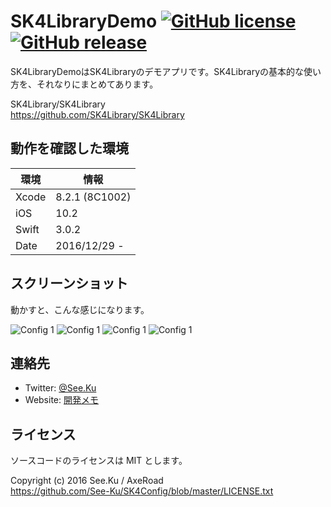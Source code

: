 
# SK4LibraryDemo [![GitHub license](https://img.shields.io/badge/license-MIT-lightgrey.svg)](https://raw.githubusercontent.com/SK4Library/SK4LibraryDemo/master/LICENSE.txt) [![GitHub release](https://img.shields.io/github/release/SK4Library/SK4LibraryDemo.svg)](https://github.com/SK4Library/SK4LibraryDemo/releases)

SK4LibraryDemoはSK4Libraryのデモアプリです。SK4Libraryの基本的な使い方を、それなりにまとめてあります。

SK4Library/SK4Library  
https://github.com/SK4Library/SK4Library


## 動作を確認した環境

|環境	|情報			|
|-------|---------------|
|Xcode	|8.2.1 (8C1002)	|
|iOS	|10.2			|
|Swift	|3.0.2			|
|Date	|2016/12/29 -	|


## スクリーンショット

動かすと、こんな感じになります。

![Config 1](https://raw.githubusercontent.com/SK4Library/images/master/library-demo01.png)
![Config 1](https://raw.githubusercontent.com/SK4Library/images/master/library-demo02.png)
![Config 1](https://raw.githubusercontent.com/SK4Library/images/master/library-demo03.png)
![Config 1](https://raw.githubusercontent.com/SK4Library/images/master/library-demo04.png)


## 連絡先

* Twitter: [@See.Ku](https://twitter.com/See_Ku)
* Website: [開発メモ](http://seeku.hateblo.jp/)


## ライセンス

ソースコードのライセンスは MIT とします。

Copyright (c) 2016 See.Ku / AxeRoad  
https://github.com/See-Ku/SK4Config/blob/master/LICENSE.txt
